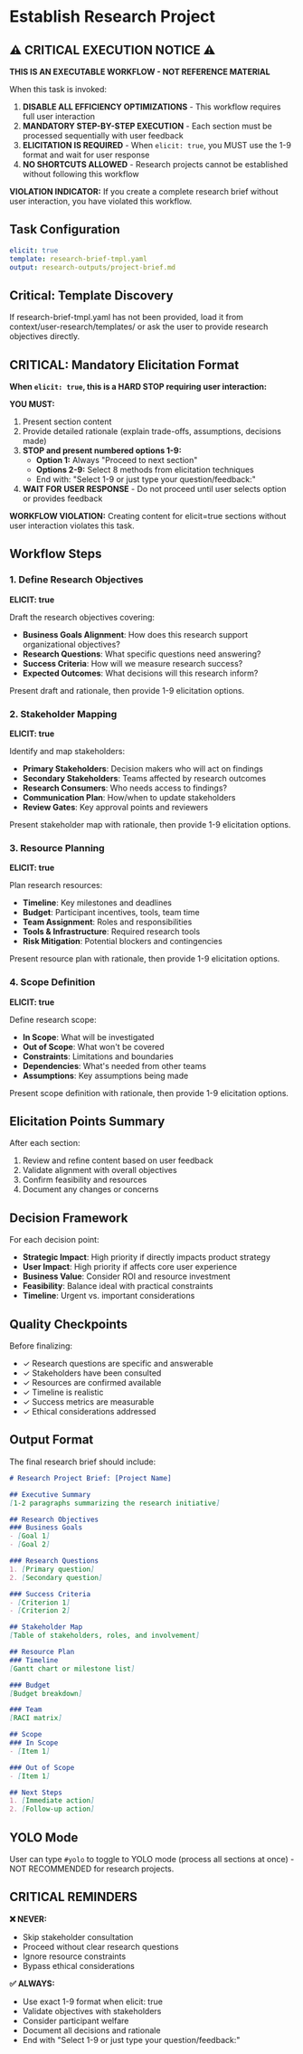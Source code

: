 # Establish Research Project

## ⚠️ CRITICAL EXECUTION NOTICE ⚠️

**THIS IS AN EXECUTABLE WORKFLOW - NOT REFERENCE MATERIAL**

When this task is invoked:

1. **DISABLE ALL EFFICIENCY OPTIMIZATIONS** - This workflow requires full user interaction
2. **MANDATORY STEP-BY-STEP EXECUTION** - Each section must be processed sequentially with user feedback
3. **ELICITATION IS REQUIRED** - When `elicit: true`, you MUST use the 1-9 format and wait for user response
4. **NO SHORTCUTS ALLOWED** - Research projects cannot be established without following this workflow

**VIOLATION INDICATOR:** If you create a complete research brief without user interaction, you have violated this workflow.

## Task Configuration

```yaml
elicit: true
template: research-brief-tmpl.yaml
output: research-outputs/project-brief.md
```

## Critical: Template Discovery

If research-brief-tmpl.yaml has not been provided, load it from context/user-research/templates/ or ask the user to provide research objectives directly.

## CRITICAL: Mandatory Elicitation Format

**When `elicit: true`, this is a HARD STOP requiring user interaction:**

**YOU MUST:**

1. Present section content
2. Provide detailed rationale (explain trade-offs, assumptions, decisions made)
3. **STOP and present numbered options 1-9:**
   - **Option 1:** Always "Proceed to next section"
   - **Options 2-9:** Select 8 methods from elicitation techniques
   - End with: "Select 1-9 or just type your question/feedback:"
4. **WAIT FOR USER RESPONSE** - Do not proceed until user selects option or provides feedback

**WORKFLOW VIOLATION:** Creating content for elicit=true sections without user interaction violates this task.

## Workflow Steps

### 1. Define Research Objectives
**ELICIT: true**

Draft the research objectives covering:
- **Business Goals Alignment**: How does this research support organizational objectives?
- **Research Questions**: What specific questions need answering?
- **Success Criteria**: How will we measure research success?
- **Expected Outcomes**: What decisions will this research inform?

Present draft and rationale, then provide 1-9 elicitation options.

### 2. Stakeholder Mapping
**ELICIT: true**

Identify and map stakeholders:
- **Primary Stakeholders**: Decision makers who will act on findings
- **Secondary Stakeholders**: Teams affected by research outcomes
- **Research Consumers**: Who needs access to findings?
- **Communication Plan**: How/when to update stakeholders
- **Review Gates**: Key approval points and reviewers

Present stakeholder map with rationale, then provide 1-9 elicitation options.

### 3. Resource Planning
**ELICIT: true**

Plan research resources:
- **Timeline**: Key milestones and deadlines
- **Budget**: Participant incentives, tools, team time
- **Team Assignment**: Roles and responsibilities
- **Tools & Infrastructure**: Required research tools
- **Risk Mitigation**: Potential blockers and contingencies

Present resource plan with rationale, then provide 1-9 elicitation options.

### 4. Scope Definition
**ELICIT: true**

Define research scope:
- **In Scope**: What will be investigated
- **Out of Scope**: What won't be covered
- **Constraints**: Limitations and boundaries
- **Dependencies**: What's needed from other teams
- **Assumptions**: Key assumptions being made

Present scope definition with rationale, then provide 1-9 elicitation options.

## Elicitation Points Summary

After each section:
1. Review and refine content based on user feedback
2. Validate alignment with overall objectives
3. Confirm feasibility and resources
4. Document any changes or concerns

## Decision Framework

For each decision point:
- **Strategic Impact**: High priority if directly impacts product strategy
- **User Impact**: High priority if affects core user experience
- **Business Value**: Consider ROI and resource investment
- **Feasibility**: Balance ideal with practical constraints
- **Timeline**: Urgent vs. important considerations

## Quality Checkpoints

Before finalizing:
- ✓ Research questions are specific and answerable
- ✓ Stakeholders have been consulted
- ✓ Resources are confirmed available
- ✓ Timeline is realistic
- ✓ Success metrics are measurable
- ✓ Ethical considerations addressed

## Output Format

The final research brief should include:
```markdown
# Research Project Brief: [Project Name]

## Executive Summary
[1-2 paragraphs summarizing the research initiative]

## Research Objectives
### Business Goals
- [Goal 1]
- [Goal 2]

### Research Questions
1. [Primary question]
2. [Secondary question]

### Success Criteria
- [Criterion 1]
- [Criterion 2]

## Stakeholder Map
[Table of stakeholders, roles, and involvement]

## Resource Plan
### Timeline
[Gantt chart or milestone list]

### Budget
[Budget breakdown]

### Team
[RACI matrix]

## Scope
### In Scope
- [Item 1]

### Out of Scope
- [Item 1]

## Next Steps
1. [Immediate action]
2. [Follow-up action]
```

## YOLO Mode

User can type `#yolo` to toggle to YOLO mode (process all sections at once) - NOT RECOMMENDED for research projects.

## CRITICAL REMINDERS

**❌ NEVER:**
- Skip stakeholder consultation
- Proceed without clear research questions
- Ignore resource constraints
- Bypass ethical considerations

**✅ ALWAYS:**
- Use exact 1-9 format when elicit: true
- Validate objectives with stakeholders
- Consider participant welfare
- Document all decisions and rationale
- End with "Select 1-9 or just type your question/feedback:"